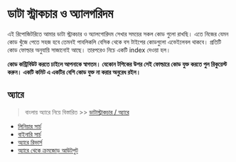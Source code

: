 # ডাটা স্ট্রাকচার ও অ্যালগরিদম 

এই রিপোজিটরিতে আমার ডাটা স্ট্রাকচার ও অ্যালগোরিদম সেখার সময়ের সকল কোড গুলো রাখছি। এতে নিজের যেমন কোড খুঁজে পেতে সহজ হবে তেমনই পাবলিকলি বেসিক থেকে বস টাইপের কোডগুলো এভেইলেবল থাকবে। প্রতিটি কোড ফোল্ডার অনুযায়ি সাজানোই আছে। তারপরেও নিচে একটি index দেওয়া হল। 

__কোড কন্ট্রিবিউট করতে চাইলে আপনাকে স্বাগতম। যেকোন টপিকের উপর সেই ফোল্ডারে কোড যুক্ত করতে পুল রিকুয়েস্ট করুন। একটি কমিট এ একটির বেশি কোড যুক্ত না করার অনুরেধ রইল।__ 



## অ্যারে
> বাংলায় অ্যারে নিয়ে বিস্তারিত  >> [ডাটাস্ট্রাকচার / অ্যারে](https://sakhawatadib.com/data-structure/array/) 

* [লিনিয়ার সার্চ](/Array/linear_search.cpp)
* [বাইনারি সার্চ](/Array/binary_search.cpp)
* [অ্যারে রিভার্স](/Array/array_reverse.cpp)
* [অ্যারে থেকে ক্রমজোড় আউটপুট](/Array/printing_no_repeat_pairs.cpp)


